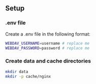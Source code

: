 
## Setup

### .env file

Create a .env file in the following format:

```bash
WEBDAV_USERNAME=username # replace me
WEBDAV_PASSWORD=password # replace me
```

### Create data and cache directories

```bash
mkdir data
mkdir -p cache/nginx
```

